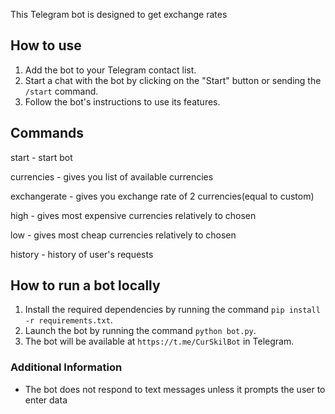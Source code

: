 This Telegram bot is designed to get exchange rates

## How to use

1. Add the bot to your Telegram contact list.
2. Start a chat with the bot by clicking on the "Start" button or sending the `/start` command.
3. Follow the bot's instructions to use its features.

## Commands

start - start bot

currencies - gives you list of available currencies

exchangerate - gives you exchange rate of 2 currencies(equal to custom)

high - gives most expensive сurrencies relatively to chosen

low - gives most cheap currencies relatively to chosen

history - history of user's requests

## How to run a bot locally

1. Install the required dependencies by running the command `pip install -r requirements.txt`.
2. Launch the bot by running the command `python bot.py`.
3. The bot will be available at `https://t.me/CurSkilBot` in Telegram.

### Additional Information

- The bot does not respond to text messages unless it prompts the user to enter data